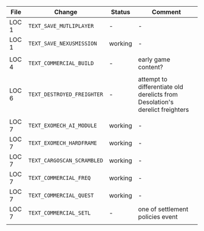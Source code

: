 
| File | Change | Status | Comment |
| --- | --- | --- | --- |
| LOC 1 | `TEXT_SAVE_MUTLIPLAYER` | - | - |
| LOC 1 | `TEXT_SAVE_NEXUSMISSION` | working | - |
| | | | |
| LOC 4 | `TEXT_COMMERCIAL_BUILD` | - | early game content? |
| | | | |
| LOC 6 | `TEXT_DESTROYED_FREIGHTER` | - | attempt to differentiate old derelicts from Desolation's derelict freighters |
| | | | |
| LOC 7 | `TEXT_EXOMECH_AI_MODULE` | working | - |
| LOC 7 | `TEXT_EXOMECH_HARDFRAME` | working | - |
| LOC 7 | `TEXT_CARGOSCAN_SCRAMBLED` | working | - |
| LOC 7 | `TEXT_COMMERCIAL_FREQ` | working | - |
| LOC 7 | `TEXT_COMMERCIAL_QUEST` | working | - |
| LOC 7 | `TEXT_COMMERCIAL_SETL` | - | one of settlement policies event |
| | | | |
